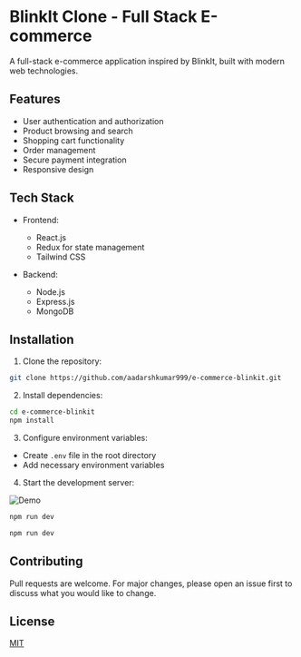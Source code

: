 # BlinkIt Clone - Full Stack E-commerce

A full-stack e-commerce application inspired by BlinkIt, built with modern web technologies.

## Features

- User authentication and authorization
- Product browsing and search
- Shopping cart functionality
- Order management
- Secure payment integration
- Responsive design

## Tech Stack

- Frontend:
    - React.js
    - Redux for state management
    - Tailwind CSS

- Backend:
    - Node.js
    - Express.js
    - MongoDB

## Installation

1. Clone the repository:
```bash
git clone https://github.com/aadarshkumar999/e-commerce-blinkit.git
```

2. Install dependencies:
```bash
cd e-commerce-blinkit
npm install
```

3. Configure environment variables:
- Create `.env` file in the root directory
- Add necessary environment variables


4. Start the development server:

![Demo](Demogif.gif)

```bash
npm run dev
```

```bash
npm run dev
```

## Contributing

Pull requests are welcome. For major changes, please open an issue first to discuss what you would like to change.

## License

[MIT](https://choosealicense.com/licenses/mit/)